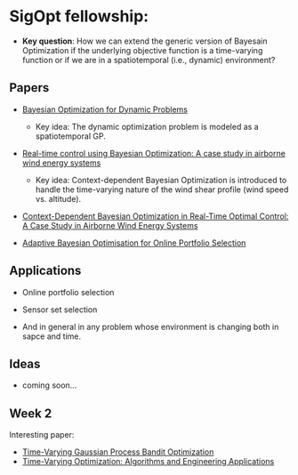 # SigOpt fellowship: 
  
 * **Key question**: How we can extend the generic version of Bayesain Optimization if the underlying objective function is a time-varying function or if we are in a spatiotemporal (i.e., dynamic) environment?

## Papers

 * [Bayesian Optimization for Dynamic Problems](https://arxiv.org/pdf/1803.03432.pdf)
 
    * Key idea: The dynamic optimization problem is modeled as a spatiotemporal GP.
 
 * [Real-time control using Bayesian Optimization: A case study in airborne wind energy systems](https://www.sciencedirect.com/science/article/pii/S0967066117302101)
    * Key idea: Context-dependent Bayesian Optimization is introduced to handle the time-varying nature of the wind shear profile (wind speed vs. altitude).
 
 * [Context-Dependent Bayesian Optimization in Real-Time Optimal Control: A Case Study in Airborne Wind Energy Systems](https://bayesopt.github.io/papers/2017/5.pdf)
  
 * [Adaptive Bayesian Optimisation for Online Portfolio Selection](http://www.robots.ox.ac.uk/~mosb/public/pdf/1566/NyikosaOsborneRobertsNipsBayesopt2015.pdf)
 
 
 ## Applications
 
 * Online portfolio selection
 
 * Sensor set selection
 
 * And in general in any problem whose environment is changing both in sapce and time. 
 
 ## Ideas
 
 * coming soon...
 
 ## Week 2
 
 Interesting paper:
 * [Time-Varying Gaussian Process Bandit Optimization](https://arxiv.org/pdf/1601.06650.pdf)
 * [Time-Varying Optimization: Algorithms and Engineering Applications](https://arxiv.org/abs/1807.07032)
     

